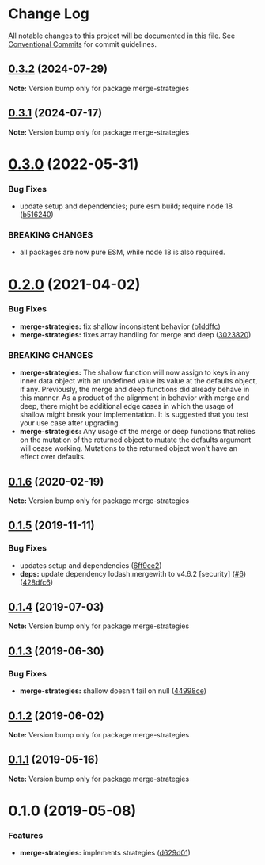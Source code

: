 # Change Log

All notable changes to this project will be documented in this file.
See [Conventional Commits](https://conventionalcommits.org) for commit guidelines.

## [0.3.2](https://github.com/rafamel/utils/compare/merge-strategies@0.3.1...merge-strategies@0.3.2) (2024-07-29)

**Note:** Version bump only for package merge-strategies

## [0.3.1](https://github.com/rafamel/utils/compare/merge-strategies@0.3.0...merge-strategies@0.3.1) (2024-07-17)

**Note:** Version bump only for package merge-strategies

# [0.3.0](https://github.com/rafamel/utils/compare/merge-strategies@0.2.0...merge-strategies@0.3.0) (2022-05-31)

### Bug Fixes

* update setup and dependencies; pure esm build; require node 18 ([b516240](https://github.com/rafamel/utils/commit/b5162408aa497ab5129eae08b2a708259d5b32c1))

### BREAKING CHANGES

* all packages are now pure ESM, while node 18 is also required.

# [0.2.0](https://github.com/rafamel/utils/compare/merge-strategies@0.1.6...merge-strategies@0.2.0) (2021-04-02)

### Bug Fixes

* **merge-strategies:** fix shallow inconsistent behavior ([b1ddffc](https://github.com/rafamel/utils/commit/b1ddffc065cc057d7bf8de272394c70a791e08d2))
* **merge-strategies:** fixes array handling for merge and deep ([3023820](https://github.com/rafamel/utils/commit/3023820b7e221d0d0e1854e6638f5b79d2e78e1b))

### BREAKING CHANGES

* **merge-strategies:** The shallow function will now assign to keys in any inner data object with an
undefined value its value at the defaults object, if any. Previously, the merge and deep functions
did already behave in this manner. As a product of the alignment in behavior with merge and deep,
there might be additional edge cases in which the usage of shallow might break your implementation.
It is suggested that you test your use case after upgrading.
* **merge-strategies:** Any usage of the merge or deep functions that relies on the mutation of the
returned object to mutate the defaults argument will cease working. Mutations to the returned object
won't have an effect over defaults.

## [0.1.6](https://github.com/rafamel/utils/compare/merge-strategies@0.1.5...merge-strategies@0.1.6) (2020-02-19)

**Note:** Version bump only for package merge-strategies

## [0.1.5](https://github.com/rafamel/utils/compare/merge-strategies@0.1.4...merge-strategies@0.1.5) (2019-11-11)

### Bug Fixes

* updates setup and dependencies ([6ff9ce2](https://github.com/rafamel/utils/commit/6ff9ce2651f4d1600467a0a8f909653ed047b9ab))
* **deps:** update dependency lodash.mergewith to v4.6.2 [security] ([#6](https://github.com/rafamel/utils/issues/6)) ([428dfc6](https://github.com/rafamel/utils/commit/428dfc638cffbeb190d564af50fbadc2f5512374))

## [0.1.4](https://github.com/rafamel/utils/compare/merge-strategies@0.1.3...merge-strategies@0.1.4) (2019-07-03)

**Note:** Version bump only for package merge-strategies

## [0.1.3](https://github.com/rafamel/utils/compare/merge-strategies@0.1.2...merge-strategies@0.1.3) (2019-06-30)

### Bug Fixes

* **merge-strategies:** shallow doesn't fail on null ([44998ce](https://github.com/rafamel/utils/commit/44998ce))

## [0.1.2](https://github.com/rafamel/utils/compare/merge-strategies@0.1.1...merge-strategies@0.1.2) (2019-06-02)

**Note:** Version bump only for package merge-strategies

## [0.1.1](https://github.com/rafamel/utils/compare/merge-strategies@0.1.0...merge-strategies@0.1.1) (2019-05-16)

**Note:** Version bump only for package merge-strategies

# 0.1.0 (2019-05-08)

### Features

* **merge-strategies:** implements strategies ([d629d01](https://github.com/rafamel/utils/commit/d629d01))

